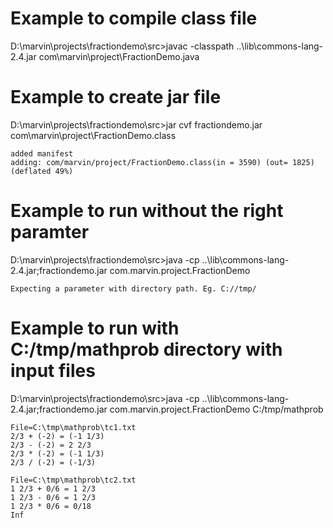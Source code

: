 # Example to compile class file
D:\marvin\projects\fractiondemo\src>javac -classpath ..\lib\commons-lang-2.4.jar com\marvin\project\FractionDemo.java

# Example to create jar file
D:\marvin\projects\fractiondemo\src>jar cvf fractiondemo.jar com\marvin\project\FractionDemo.class
```
added manifest
adding: com/marvin/project/FractionDemo.class(in = 3590) (out= 1825)(deflated 49%)
```

# Example to run without the right paramter
D:\marvin\projects\fractiondemo\src>java -cp ..\lib\commons-lang-2.4.jar;fractiondemo.jar com.marvin.project.FractionDemo
```
Expecting a parameter with directory path. Eg. C://tmp/
```

# Example to run with C:/tmp/mathprob directory with input files
D:\marvin\projects\fractiondemo\src>java -cp ..\lib\commons-lang-2.4.jar;fractiondemo.jar com.marvin.project.FractionDemo C:/tmp/mathprob
```
File=C:\tmp\mathprob\tc1.txt
2/3 + (-2) = (-1 1/3)
2/3 - (-2) = 2 2/3
2/3 * (-2) = (-1 1/3)
2/3 / (-2) = (-1/3)

File=C:\tmp\mathprob\tc2.txt
1 2/3 + 0/6 = 1 2/3
1 2/3 - 0/6 = 1 2/3
1 2/3 * 0/6 = 0/18
Inf
```
